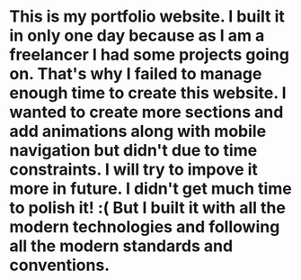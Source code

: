 # This is my portfolio website. I built it in only one day because as I am a freelancer I had some projects going on. That's why I failed to manage enough time to create this website. I wanted to create more sections and add animations along with mobile navigation but didn't due to time constraints. I will try to impove it more in future. I didn't get much time to polish it! :( But I built it with all the modern technologies and following all the modern standards and conventions.
